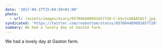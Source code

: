 ```yaml
---
date: '2017-04-27T15:04:58+01:00'
photo:
  - url: /assets/images/diary/857604489091657728-C-bSvIsUAAACW17.jpg
syndicated: 'https://twitter.com/roobottom/status/857604489091657728'
summary: We had a lovely day at Gaston farm.
---
```

We had a lovely day at Gaston farm. 

